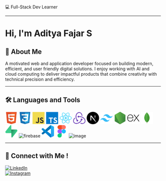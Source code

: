 💻 Full-Stack Dev Learner 

---

#  Hi, I'm Aditya Fajar S

## 🚀 About Me  
A motivated web and application developer focused on building modern, efficient, and user friendly digital solutions. I enjoy working with AI and cloud computing to deliver impactful products that combine creativity with technical precision and efficiency.

---

## 🛠️ Languages and Tools 

<p align="left">  
  <img src="https://raw.githubusercontent.com/devicons/devicon/master/icons/html5/html5-original.svg" alt="html5" width="40" height="40"/>  
  <img src="https://raw.githubusercontent.com/devicons/devicon/master/icons/css3/css3-original.svg" alt="css3" width="40" height="40"/>  
  <img src="https://raw.githubusercontent.com/devicons/devicon/master/icons/javascript/javascript-original.svg" alt="javascript" width="40" height="40"/>  
  <img src="https://raw.githubusercontent.com/devicons/devicon/master/icons/typescript/typescript-original.svg" alt="typescript" width="40" height="40"/>  
  <img src="https://raw.githubusercontent.com/devicons/devicon/master/icons/react/react-original.svg" alt="react" width="40" height="40"/>  
  <img src="https://raw.githubusercontent.com/devicons/devicon/master/icons/redux/redux-original.svg" alt="redux" width="40" height="40"/>  
  <img src="https://raw.githubusercontent.com/devicons/devicon/master/icons/nextjs/nextjs-original.svg" alt="nextjs" width="40" height="40"/>  
  <img src="https://raw.githubusercontent.com/devicons/devicon/master/icons/tailwindcss/tailwindcss-original.svg" alt="tailwindcss" width="40" height="40"/>  

  <!-- Backend -->
  <img src="https://raw.githubusercontent.com/devicons/devicon/master/icons/nodejs/nodejs-original.svg" alt="nodejs" width="40" height="40"/>  
  <img src="https://raw.githubusercontent.com/devicons/devicon/master/icons/express/express-original.svg" alt="express" width="40" height="40"/>  
  <img src="https://raw.githubusercontent.com/devicons/devicon/master/icons/mongodb/mongodb-original.svg" alt="mongodb" width="40" height="40"/>  
  <img src="https://raw.githubusercontent.com/devicons/devicon/master/icons/supabase/supabase-original.svg" alt="mongodb" width="40" height="40"/>  
  <img src="https://www.vectorlogo.zone/logos/firebase/firebase-icon.svg" alt="firebase" width="40" height="40"/>  

  <!-- Tools & Design -->
  <img src="https://raw.githubusercontent.com/devicons/devicon/master/icons/vscode/vscode-original.svg" alt="vscode" width="40" height="40"/>  
  <img src="https://raw.githubusercontent.com/devicons/devicon/master/icons/figma/figma-original.svg" alt="figma" width="40" height="40"/>  
  <img width="40" height="40" alt="image" src="https://github.com/user-attachments/assets/6e9aa524-f613-41c1-8fa9-e9aa4e34b0c8" />



</p>  

---

## 🔗 Connect with Me  !
[![LinkedIn](https://img.shields.io/badge/LinkedIn-blue?logo=linkedin&logoColor=white)](https://linkedin.com/in/adityafajarsy)  
[![Instagram](https://img.shields.io/badge/Instagram-red?logo=instagram&logoColor=white)](https://instagram.com/adityafajarsyy)  
